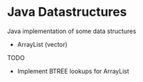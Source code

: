 Java Datastructures
===================

Java implementation of some data structures

 - ArrayList (vector)

TODO
 - Implement BTREE lookups for ArrayList

